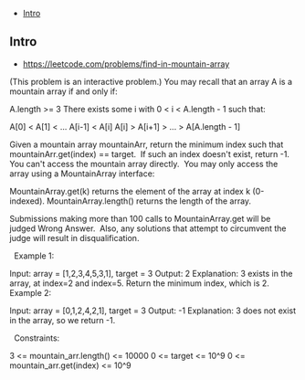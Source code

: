 - [Intro](#intro)

## Intro

- https://leetcode.com/problems/find-in-mountain-array

(This problem is an interactive problem.)
You may recall that an array A is a mountain array if and only if:

A.length >= 3
There exists some i with 0 < i < A.length - 1 such that:
	
A[0] < A[1] < ... A[i-1] < A[i]
A[i] > A[i+1] > ... > A[A.length - 1]



Given a mountain array mountainArr, return the minimum index such that mountainArr.get(index) == target.  If such an index doesn't exist, return -1.
You can't access the mountain array directly.  You may only access the array using a MountainArray interface:

MountainArray.get(k) returns the element of the array at index k (0-indexed).
MountainArray.length() returns the length of the array.

Submissions making more than 100 calls to MountainArray.get will be judged Wrong Answer.  Also, any solutions that attempt to circumvent the judge will result in disqualification.


 
Example 1:

Input: array = [1,2,3,4,5,3,1], target = 3
Output: 2
Explanation: 3 exists in the array, at index=2 and index=5. Return the minimum index, which is 2.
Example 2:

Input: array = [0,1,2,4,2,1], target = 3
Output: -1
Explanation: 3 does not exist in the array, so we return -1.

 
Constraints:

3 <= mountain_arr.length() <= 10000
0 <= target <= 10^9
0 <= mountain_arr.get(index) <= 10^9

